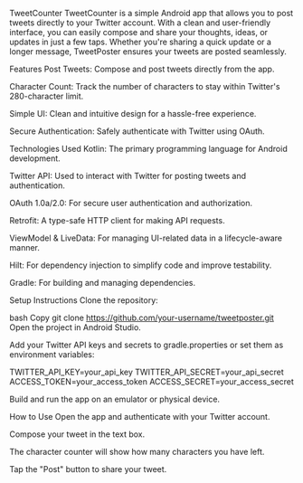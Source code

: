 TweetCounter
TweetCounter is a simple Android app that allows you to post tweets directly to your Twitter account. With a clean and user-friendly interface, you can easily compose and share your thoughts, ideas, or updates in just a few taps. Whether you're sharing a quick update or a longer message, TweetPoster ensures your tweets are posted seamlessly.

Features
Post Tweets: Compose and post tweets directly from the app.

Character Count: Track the number of characters to stay within Twitter's 280-character limit.

Simple UI: Clean and intuitive design for a hassle-free experience.

Secure Authentication: Safely authenticate with Twitter using OAuth.

Technologies Used
Kotlin: The primary programming language for Android development.

Twitter API: Used to interact with Twitter for posting tweets and authentication.

OAuth 1.0a/2.0: For secure user authentication and authorization.

Retrofit: A type-safe HTTP client for making API requests.

ViewModel & LiveData: For managing UI-related data in a lifecycle-aware manner.

Hilt: For dependency injection to simplify code and improve testability.

Gradle: For building and managing dependencies.


Setup Instructions
Clone the repository:

bash
Copy
git clone https://github.com/your-username/tweetposter.git
Open the project in Android Studio.

Add your Twitter API keys and secrets to gradle.properties or set them as environment variables:

TWITTER_API_KEY=your_api_key
TWITTER_API_SECRET=your_api_secret
ACCESS_TOKEN=your_access_token
ACCESS_SECRET=your_access_secret


Build and run the app on an emulator or physical device.

How to Use
Open the app and authenticate with your Twitter account.

Compose your tweet in the text box.

The character counter will show how many characters you have left.

Tap the "Post" button to share your tweet.
